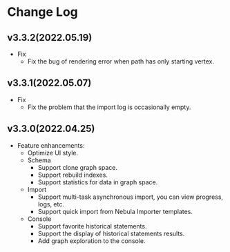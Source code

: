 # Change Log

## v3.3.2(2022.05.19)

- Fix
  - Fix the bug of rendering error when path has only starting vertex.

## v3.3.1(2022.05.07)

- Fix
  - Fix the problem that the import log is occasionally empty.

## v3.3.0(2022.04.25)

 - Feature enhancements:
   - Optimize UI style.
   - Schema
     - Support clone graph space.
     - Support rebuild indexes.
     - Support statistics for data in graph space.
   - Import
     - Support multi-task asynchronous import, you can view progress, logs, etc.
     - Support quick import from Nebula Importer templates.
   - Console
     - Support favorite historical statements.
     - Support the display of historical statements results.
     - Add graph exploration to the console.

